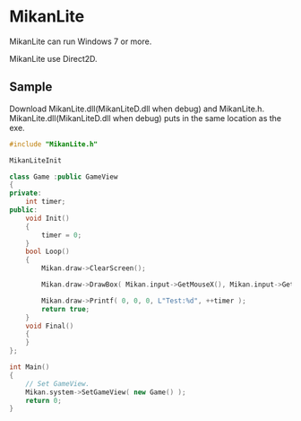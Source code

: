 # MikanLite

MikanLite can run Windows 7 or more.

MikanLite use Direct2D.

## Sample

Download MikanLite.dll(MikanLiteD.dll when debug) and MikanLite.h.
MikanLite.dll(MikanLiteD.dll when debug) puts in the same location as the exe.

```cpp
#include "MikanLite.h"

MikanLiteInit

class Game :public GameView
{
private:
	int timer;
public:
	void Init()
	{
		timer = 0;
	}
	bool Loop()
	{
		Mikan.draw->ClearScreen();

		Mikan.draw->DrawBox( Mikan.input->GetMouseX(), Mikan.input->GetMouseY(), 50, 50, Mikan.input->GetMouseFrame( 0 ) ? 0xFFFFFFFF : 0xFFFF00FF );

		Mikan.draw->Printf( 0, 0, 0, L"Test:%d", ++timer );
		return true;
	}
	void Final()
	{
	}
};

int Main()
{
	// Set GameView.
	Mikan.system->SetGameView( new Game() );
	return 0;
}

```

